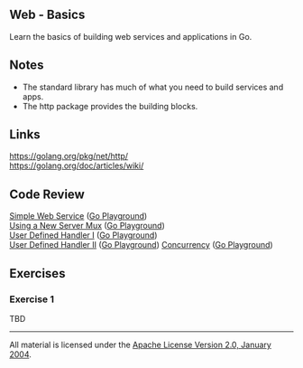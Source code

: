 ## Web - Basics

Learn the basics of building web services and applications in Go.

## Notes

* The standard library has much of what you need to build services and apps.
* The http package provides the building blocks.

## Links

https://golang.org/pkg/net/http/  
https://golang.org/doc/articles/wiki/  

## Code Review

[Simple Web Service](example1/example1.go) ([Go Playground](https://play.golang.org/p/GfaSx7Rg7V))  
[Using a New Server Mux](example2/example2.go) ([Go Playground](https://play.golang.org/p/J-qm4cPv3Z))  
[User Defined Handler I](example3/example3.go) ([Go Playground](https://play.golang.org/p/dYqPRQ1X7u))  
[User Defined Handler II](example4/example4.go) ([Go Playground](https://play.golang.org/p/yEHFj6cQl1))
[Concurrency](example5/example5.go) ([Go Playground](https://play.golang.org/p/SCBsFDZhYV))

## Exercises

### Exercise 1

TBD
___
All material is licensed under the [Apache License Version 2.0, January 2004](http://www.apache.org/licenses/LICENSE-2.0).
